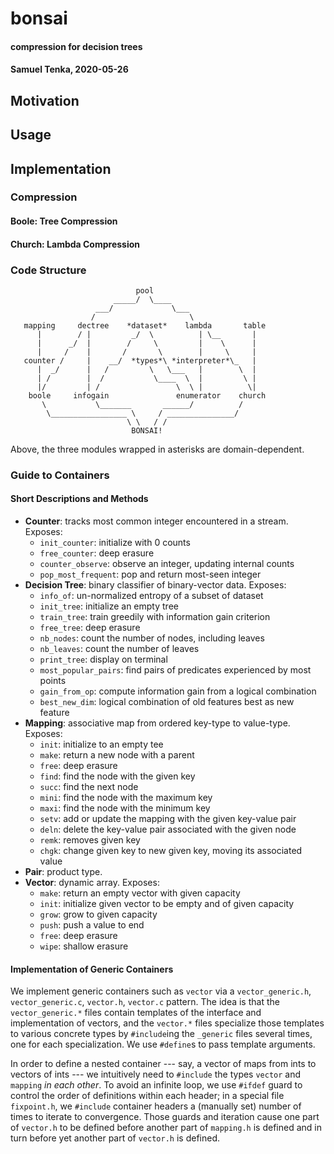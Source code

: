 # bonsai
#### compression for decision trees
#### Samuel Tenka, 2020-05-26

## Motivation

## Usage

## Implementation 

### Compression 

#### Boole: Tree Compression

#### Church: Lambda Compression 

### Code Structure  

                                pool                                            
                           _____/  \____                                        
                       ___/             \___                                    
                      /                     \                                   
       mapping     dectree    *dataset*    lambda       table                    
          |        / |         _/  \          | \__       |                     
          |      _/  |        /     \         |    \      |                     
          |     /    |       /       \        |     \     |                     
       counter /     |    __/  *types*\ *interpreter*\_   |                         
          |  _/      |   /         \   \___   |        \  |                     
          | /        |  /           \____  \  |         \ |                     
          |/         | /                 \  \ |          \|                     
        boole     infogain               enumerator    church                   
           \           \_______       ______/          /                        
            \_________________ \     / _______________/     
                              \ \   / /                                            
                               BONSAI!                                            

Above, the three modules wrapped in asterisks are domain-dependent. 

### Guide to Containers

#### Short Descriptions and Methods

* **Counter**: tracks most common integer encountered in a stream.  Exposes:
   * `init_counter`: initialize with 0 counts 
   * `free_counter`: deep erasure 
   * `counter_observe`: observe an integer, updating internal counts 
   * `pop_most_frequent`: pop and return most-seen integer 
* **Decision Tree**: binary classifier of binary-vector data.  Exposes: 
   * `info_of`: un-normalized entropy of a subset of dataset 
   * `init_tree`: initialize an empty tree 
   * `train_tree`: train greedily with information gain criterion 
   * `free_tree`: deep erasure
   * `nb_nodes`: count the number of nodes, including leaves 
   * `nb_leaves`: count the number of leaves
   * `print_tree`: display on terminal
   * `most_popular_pairs`: find pairs of predicates experienced by most points
   * `gain_from_op`: compute information gain from a logical combination 
   * `best_new_dim`: logical combination of old features best as new feature
* **Mapping**: associative map from ordered key-type to value-type.  Exposes:
    * `init`: initialize to an empty tee  
    * `make`: return a new node with a parent 
    * `free`: deep erasure
    * `find`: find the node with the given key 
    * `succ`: find the next node 
    * `mini`: find the node with the maximum key
    * `maxi`: find the node with the minimum key
    * `setv`: add or update the mapping with the given key-value pair 
    * `deln`: delete the key-value pair associated with the given node
    * `remk`: removes given key 
    * `chgk`: change given key to new given key, moving its associated value 
* **Pair**: product type.
* **Vector**: dynamic array.  Exposes:
    * `make`: return an empty vector with given capacity 
    * `init`: initialize given vector to be empty and of given capacity 
    * `grow`: grow to given capacity 
    * `push`: push a value to end 
    * `free`: deep erasure 
    * `wipe`: shallow erasure

#### Implementation of Generic Containers 

We implement generic containers such as `vector` via a `vector_generic.h`,
`vector_generic.c`, `vector.h`, `vector.c` pattern.  The idea is that the
`vector_generic.*` files contain templates of the interface and implementation
of vectors, and the `vector.*` files specialize those templates to various
concrete types by `#include`ing the `_generic` files several times, one for
each specialization.  We use `#define`s to pass template arguments.

In order to define a nested container --- say, a vector of maps from ints to
vectors of ints --- we intuitively need to `#include` the types `vector` and
`mapping` *in each other*.  To avoid an infinite loop, we use `#ifdef` guard to
control the order of definitions within each header; in a special file
`fixpoint.h`, we `#include` container headers a (manually set) number of times
to iterate to convergence.  Those guards and iteration cause one part of
`vector.h` to be defined before another part of `mapping.h` is defined and in
turn before yet another part of `vector.h` is defined.
